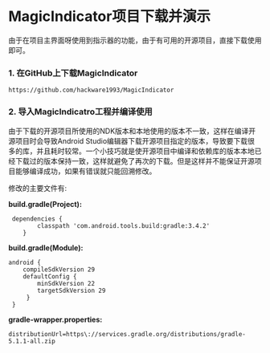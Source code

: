 # MagicIndicator项目下载并演示
由于在项目主界面呀使用到指示器的功能，由于有可用的开源项目，直接下载使用即可。
### 1. 在GitHub上下载MagicIndicator
	https://github.com/hackware1993/MagicIndicator
### 2. 导入MagicIndicatro工程并编译使用

由于下载的开源项目所使用的NDK版本和本地使用的版本不一致，这样在编译开源项目时会导致Android Studio编辑器下载开源项目指定的版本，导致要下载很多的库，并且耗时较常。一个小技巧就是使开源项目中编译和依赖库的版本本地已经下载过的版本保持一致，这样就避免了再次的下载。但是这样并不能保证开源项目能够编译成功，如果有错误就只能回溯修改。

修改的主要文件有:

**build.gradle(Project):**

	 dependencies {
	        classpath 'com.android.tools.build:gradle:3.4.2'
	    }
**build.gradle(Module):**
		
	android {
	    compileSdkVersion 29
	    defaultConfig {
	        minSdkVersion 22
	        targetSdkVersion 29
	     }
	 }

**gradle-wrapper.properties:**

	distributionUrl=https\://services.gradle.org/distributions/gradle-5.1.1-all.zip
